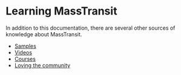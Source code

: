 # Learning MassTransit

In addition to this documentation, there are several other sources of knowledge about MassTransit.

* [Samples](samles/README.md)
* [Videos](videos.md)
* [Courses](courses.md)
* [Loving the community](loving-the-community.md)